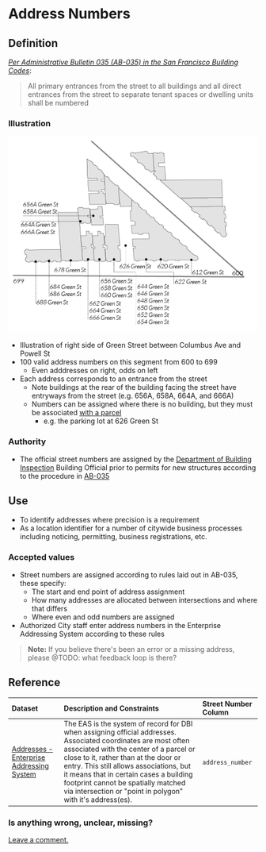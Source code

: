 # Address Numbers

## Definition

[_Per Administrative Bulletin 035 \(AB-035\) in the San Francisco Building Codes_](http://library.amlegal.com/nxt/gateway.dll/California/sfbuilding/buildingcode2016edition/administrativebulletins?f=templates$fn=default.htm$3.0$vid=amlegal:sanfrancisco_ca$anc=JD_AB-035):

> All primary entrances from the street to all buildings and all direct entrances from the street to separate tenant spaces or dwelling units shall be numbered

### Illustration

![](/assets/address_numbers.png)

* Illustration of right side of Green Street between Columbus Ave and Powell St
* 100 valid address numbers on this segment from 600 to 699
  * Even adddresses on right, odds on left
* Each address corresponds to an entrance from the street
  * Note buildings at the rear of the building facing the street have entryways from the street (e.g. 656A, 658A, 664A, and 666A)
  * Numbers can be assigned where there is no building, but they must be associated [with a parcel](/basemap/assessor-parcel-numbers-apn.md)
    * e.g. the parking lot at 626 Green St


### Authority

* The official street numbers are assigned by the [Department of Building Inspection](http://sfdbi.org/) Building Official prior to permits for new structures according to the procedure in [AB-035](http://library.amlegal.com/nxt/gateway.dll/California/sfbuilding/buildingcode2016edition/administrativebulletins?f=templates$fn=default.htm$3.0$vid=amlegal:sanfrancisco_ca$anc=JD_AB-035)

## Use

* To identify addresses where precision is a requirement
* As a location identifier for a number of citywide business processes including noticing, permitting, business registrations, etc.

### Accepted values

* Street numbers are assigned according to rules laid out in AB-035, these specify:
  * The start and end point of address assignment
  * How many addresses are allocated between intersections and where that differs
  * Where even and odd numbers are assigned
* Authorized City staff enter address numbers in the Enterprise Addressing System according to these rules

> **Note:** If you believe there's been an error or a missing address, please @TODO: what feedback loop is there?

## Reference

| Dataset | Description and Constraints | Street Number Column |
| :--- | :--- | :--- |
| [Addresses - Enterprise Addressing System](https://data.sfgov.org/Geographic-Locations-and-Boundaries/Addresses-Enterprise-Addressing-System/sr5d-tnui) | The EAS is the system of record for DBI when assigning official addresses. Associated coordinates are most often associated with the center of a parcel or close to it, rather than at the door or entry. This still allows associations, but it means that in certain cases a building footprint cannot be spatially matched via intersection or "point in polygon" with it's address\(es\). | `address_number` |

### Is anything wrong, unclear, missing?

[Leave a comment.](https://github.com/DataSF/draft-publishing-standards/issues/new?title=Comment:Street-Numbers-Addresses&body=Comment:Street-Numbers-Addresses)

